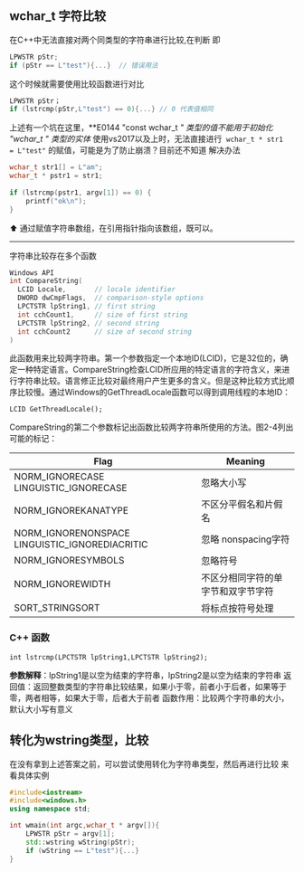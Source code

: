 ## wchar_t 字符比较
在C++中无法直接对两个同类型的字符串进行比较,在判断 即
```C++
LPWSTR pStr;
if (pStr == L"test"){...}  // 错误用法
```
这个时候就需要使用比较函数进行对比
```C++
LPWSTR pStr；
if (lstrcmp(pStr,L"test") == 0){...} // 0 代表值相同
```
上述有一个坑在这里，**E0144 "const wchar_t *" 类型的值不能用于初始化 "wchar_t *" 类型的实体**
使用vs2017以及上时，无法直接进行  `wchar_t * str1  = L"test"` 的赋值，可能是为了防止崩溃？目前还不知道
解决办法
```C++
wchar_t str1[] = L"am";
wchar_t * pstr1 = str1;
    
if (lstrcmp(pstr1, argv[1]) == 0) {
    printf("ok\n");
}
```
⬆️ 通过赋值字符串数组，在引用指针指向该数组，既可以。

------

字符串比较存在多个函数
```C++
Windows API
int CompareString(
  LCID Locale,       // locale identifier
  DWORD dwCmpFlags,  // comparison-style options
  LPCTSTR lpString1, // first string
  int cchCount1,     // size of first string
  LPCTSTR lpString2, // second string
  int cchCount2      // size of second string
)
```
此函数用来比较两字符串。第一个参数指定一个本地ID(LCID)，它是32位的，确定一种特定语言。CompareString检查LCID所应用的特定语言的字符含义，来进行字符串比较。语言修正比较对最终用户产生更多的含义。但是这种比较方式比顺序比较慢。通过Windows的GetThreadLocale函数可以得到调用线程的本地ID：

`LCID GetThreadLocale();  `

CompareString的第二个参数标记出函数比较两字符串所使用的方法。图2-4列出可能的标记：

| Flag                                           | Meaning                            |
| ---------------------------------------------- | ---------------------------------- |
| NORM_IGNORECASE LINGUISTIC_IGNORECASE          | 忽略大小写                         |
| NORM_IGNOREKANATYPE                            | 不区分平假名和片假名               |
| NORM_IGNORENONSPACE LINGUISTIC_IGNOREDIACRITIC | 忽略 nonspacing字符                |
| NORM_IGNORESYMBOLS                             | 忽略符号                           |
| NORM_IGNOREWIDTH                               | 不区分相同字符的单字节和双字节字符 |
| SORT_STRINGSORT                                | 将标点按符号处理                   |

### C++ 函数

`int lstrcmp(LPCTSTR lpString1,LPCTSTR lpString2);`

**参数解释**：lpString1是以空为结束的字符串，lpString2是以空为结束的字符串
返回值：返回整数类型的字符串比较结果，如果小于零，前者小于后者，如果等于零，两者相等，如果大于零，后者大于前者
函数作用：比较两个字符串的大小，默认大小写有意义


## 转化为wstring类型，比较


在没有拿到上述答案之前，可以尝试使用转化为字符串类型，然后再进行比较
来看具体实例

```C++
#include<iostream>
#include<windows.h>
using namespace std;

int wmain(int argc,wchar_t * argv[]){
    LPWSTR pStr = argv[1];
    std::wstring wString(pStr);
    if (wString == L"test"){...}
}
```